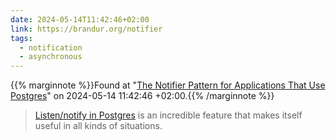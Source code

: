 ```yaml
---
date: 2024-05-14T11:42:46+02:00
link: https://brandur.org/notifier
tags:
  - notification
  - asynchronous
---
```

{{% marginnote %}}Found at "[The Notifier Pattern for Applications That Use Postgres](https://web.archive.org/web/20240514114246/https://brandur.org/notifier)" on 2024-05-14 11:42:46 +02:00.{{% /marginnote %}}

> [Listen/notify in Postgres](https://www.postgresql.org/docs/current/sql-listen.html) is an incredible feature that makes itself useful in all kinds of situations.